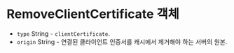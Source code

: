 # RemoveClientCertificate 객체

* `type` String - `clientCertificate`.
* `origin` String - 연결된 클라이언트 인증서를 캐시에서 제거해야 하는 서버의 원본.
